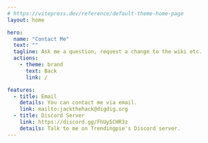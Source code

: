 ```yaml
---
# https://vitepress.dev/reference/default-theme-home-page
layout: home

hero:
  name: "Contact Me"
  text: ""
  tagline: Ask me a question, request a change to the wiki etc.
  actions:
    - theme: brand
      text: Back
      link: /

features:  
  - title: Email
    details: You can contact me via email.
    link: mailto:jackthehack@digdig.org
  - title: Discord Server
    link: https://discord.gg/FhUy5CHR3z
    details: Talk to me on Trendingpie's Discord server.
---
```

